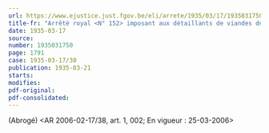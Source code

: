 ```yaml
---
url: https://www.ejustice.just.fgov.be/eli/arrete/1935/03/17/1935031750/justel
title-fr: "Arrêté royal <N° 152> imposant aux détaillants de viandes de boucherie et de charcuterie l'obligation de se faire délivrer un certificat de provenance par le vendeur sur pied ou à la cheville. Voir modification(s)"
date: 1935-03-17
source:
number: 1935031750
page: 1791
case: 1935-03-17/30
publication: 1935-03-21
starts:
modifies:
pdf-original:
pdf-consolidated:
---
```


(Abrogé) <AR 2006-02-17/38, art. 1, 002;  En vigueur :  25-03-2006>
